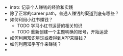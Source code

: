 - intro: 记录个人赚钱的经验和实践
- 除了正常的career path，普通人赚钱的渠道到底有哪些？
- 如何利用小红书赚钱？
	- TODO 学习小红书运营的相关知识
	- TODO 重新创建一个主题明确的账号，开始运营
- 如何利用知识星球或者得到APP来赚钱？
- 如何利用知乎写作来赚钱？
-